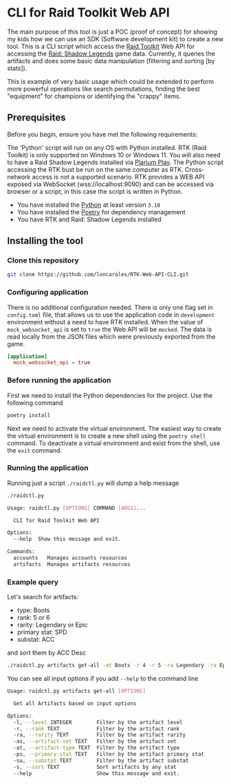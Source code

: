 # CLI for Raid Toolkit Web API

The main purpose of this tool is just a POC (proof of concept) for showing my kids how we can use an SDK (Software 
development kit) to create a new tool. 
This is a CLI script which access the [Raid Toolkit](https://raidtoolkit.com/) Web API 
for accessing the [Raid: Shadow Legends](https://raidshadowlegends.com/) game data. Currently, it queries the artifacts 
and does some basic data manipulation (filtering and sorting [by stats]).

This is example of very basic usage which could be extended to perform more powerful operations like search permutations, 
finding the best "equipment" for champions or identifying the "crappy" items.

## Prerequisites

Before you begin, ensure you have met the following requirements:

The 'Python' script will run on any OS with Python installed. RTK (Raid Toolkit) is only supported on Windows 10 or Windows 11. 
You will also need to have a Raid Shadow Legends installed via [Plarium Play](https://plarium.com/). The Python script accessing the RTK 
bust be run on the same computer as RTK. Cross-network access is not a supported scenario. RTK provides a WEB API exposed via 
WebSocket (wss://localhost:9090) and can be accessed via browser or a script, in this case the script is written in Python. 

* You have installed the [Python](https://www.python.org/) at least version `3.10`
* You have installed the [Poetry](https://python-poetry.org/) for dependency management
* You have RTK and Raid: Shadow Legends installed

## Installing the tool

### Clone this repository

```bash
git clone https://github.com/loncarales/RTK-Web-API-CLI.git
```

### Configuring application

There is no additional configuration needed. There is only one flag set in `config.toml` file, that allows us to use the
application code in `development` environment without a need to have RTK installed. When the value of `mock_websocket_api`
is set to `true` the  Web API will be `mocked`. The data is read locally from the JSON files which were previously 
exported from the game.  

```toml
[application]
  mock_websocket_api = true
```

### Before running the application

First we need to install the Python dependencies for the project. Use the following command

```bash
poetry install
```

Next we need to activate the virtual environment. The easiest way to create the virtual environment is to create a new shell 
using the `poetry shell` command. To deactivate a virtual environment and exist from the shell, use the `exit` command.

### Running the application

Running just a script `./raidctl.py` will dump a help message

```bash
./raidctl.py 

Usage: raidctl.py [OPTIONS] COMMAND [ARGS]...

  CLI for Raid Toolkit Web API

Options:
  --help  Show this message and exit.

Commands:
  accounts   Manages accounts resources
  artifacts  Manages artifacts resources
```

### Example query

Let's search for artifacts:

- type: Boots
- rank: 5 or 6
- rarity: Legendary or Epic
- primary stat: SPD
- substat: ACC

and sort them by ACC Desc

```bash
./raidctl.py artifacts get-all -at Boots -r 4 -r 5 -ra Legendary -ra Epic -ps SPD -su ACC --sort ACC


```

You can see all input options if you add `--help` to the command line

```bash
Usage: raidctl.py artifacts get-all [OPTIONS]

  Get all Artifacts based on input options

Options:
  -l, --level INTEGER        Filter by the artifact level
  -r, --rank TEXT            Filter by the artifact rank
  -ra, --rarity TEXT         Filter by the artifact rarity
  -as, --artifact-set TEXT   Filter by the artifact set
  -at, --artifact-type TEXT  Filter by the artifact type
  -ps, --primary-stat TEXT   Filter by the artifact primary stat
  -su, --substat TEXT        Filter by the artifact substat
  -s, --sort TEXT            Sort artifacts by any stat
  --help                     Show this message and exit.
```
